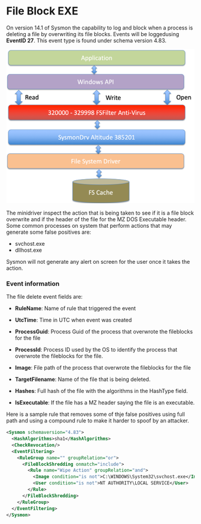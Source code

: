 File Block EXE
===========

On version 14.1 of Sysmon the capability to log and block when a process is deleting a file by overwriting its file blocks. Events will be loggedusing **EventID 27**. This event type is found under schema version 4.83.


![minifilter](./media/image36.png)

The minidriver inspect the action that is being taken to see if it is a file block overwrite and if the header of the file for the MZ DOS Executable header. Some common processes on system that perform actions that may generate some false positives are:

* svchost.exe
* dllhost.exe

Sysmon will not generate any alert on screen for the user once it takes the action. 


### Event information

The file delete event fields are:

* **RuleName**: Name of rule that triggered the event

* **UtcTime**: Time in UTC when event was created

* **ProcessGuid**: Process Guid of the process that overwrote the fileblocks for the file

* **ProcessId**: Process ID used by the OS to identify the process that overwrote the fileblocks for the file.

* **Image**: File path of the process that overwrote the fileblocks for the file

* **TargetFilename**: Name of the file that is being deleted.

* **Hashes**: Full hash of the file with the algorithms in the HashType field.

* **IsExecutable**: If the file has a MZ header saying the file is an executable.



Here is a sample rule that removes some of thje false positives using full path and using a compound rule to make it harder to spoof by an attacker. 

```XML
<Sysmon schemaversion="4.83">
  <HashAlgorithms>sha1</HashAlgorithms>
  <CheckRevocation/>
  <EventFiltering>
    <RuleGroup name="" groupRelation="or">
      <FileBlockShredding onmatch="include">
        <Rule name="Wipe Action" groupRelation="and">
          <Image condition="is not">C:\WINDOWS\System32\svchost.exe</Image>
          <User condition="is not">NT AUTHORITY\LOCAL SERVICE</User>
        </Rule>
      </FileBlockShredding>
    </RuleGroup>
  </EventFiltering>
</Sysmon>
```

